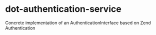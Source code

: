 # dot-authentication-service
Concrete implementation of an AuthenticationInterface based on Zend Authentication
